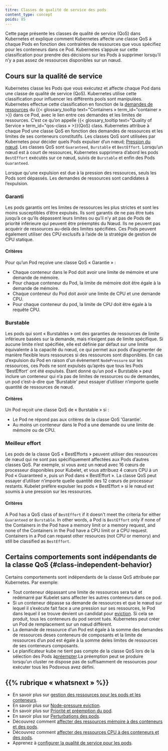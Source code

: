 ```yaml
---
titre: Classes de qualité de service des pods
content_type: concept
poids: 85
---
```


Cette page présente les classes de qualité de service (QoS) dans Kubernetes et explique comment Kubernetes affecte une classe QoS à chaque Pods en fonction des contraintes de ressources que vous spécifiez pour les conteneurs dans ce Pod. Kubernetes s’appuie sur cette classification pour prendre des décisions sur les Pods à supprimer lorsqu’il n’y a pas assez de ressources disponibles sur un nœud.

## Cours sur la qualité de service

Kubernetes classe les Pods que vous exécutez et affecte chaque Pod dans une classe de qualité de service (QoS). Kubernetes utilise cette classification pour influencer les différents pools sont manipulées. Kubernetes effectue cette classification en fonction de la [demandes de ressources](/docs/concepts/configuration/manage-resources-containers/) du {{< glossary_tooltip text="Containers » term_id="container » >}} dans ce Pod, avec le lien entre ces demandes et les limites de ressources. C’est ce qu’on appelle {{< glossary_tooltip text="Quality of Service » term_id="qos-class » >}}(QoS) class. Kubernetes attribue à chaque Pod une classe QoS en fonction des demandes de ressources et les limites de ses conteneurs constitutifs. Les classes QoS sont utilisées par Kubernetes pour décider quels Pods expulser d’un nœud; [Pression du nœud](/docs/concepts/scheduling-eviction/node-pressure-eviction/). Les classes QoS sont `Guaranteed`, `Burstable` et `BestEffort`. Lorsqu’un nœud est à court de ressources, Kubernetes supprimera d’abord les pods `BestEffort` exécutés sur ce nœud, suivis de `Burstable` et enfin des Pods `Guaranteed`.

Lorsque qu'une expulsion est due à la pression des ressources, seuls les Pods sont dépassés. Les demandes de ressources sont candidates à l’expulsion.

### Garanti

Les pods garantis ont les limites de ressources les plus strictes et sont les moins susceptibles d’être expulsés. Ils sont garantis de ne pas être tués jusqu’à ce qu’ils dépassent leurs limites ou qu’il n’y ait pas de Pods de priorité inférieure qui peuvent être préemptés du Nœud. Ils ne peuvent pas acquérir de ressources au-delà des limites spécifiées. Ces Pods peuvent également utiliser des CPU exclusifs à l’aide de la stratégie de gestion de CPU statique.

#### Critères

Pour qu’un Pod reçoive une classe QoS « Garantie » :

- Chaque conteneur dans le Pod doit avoir une limite de mémoire et une demande de mémoire.
- Pour chaque conteneur du Pod, la limite de mémoire doit être égale à la demande de mémoire.
- Chaque conteneur du Pod doit avoir une limite de CPU et une demande CPU.
- Pour chaque conteneur du pod, la limite de CPU doit être égale à la requête CPU.

### Burstable

Les pods qui sont « Burstables » ont des garanties de ressources de limite inférieure basées sur la demande, mais n’exigent pas de limite spécifique. Si aucune limite n’est spécifiée, elle est définie par défaut sur une limite équivalente à la capacité du nœud, ce qui permet aux pods d’augmenter de manière flexible leurs ressources si des ressources sont disponibles. En cas d’expulsion du Pod en raison d'un évènement `NodePressure` sur les ressources, ces Pods ne sont expulsés qu’après que tous les Pods 'BestEffort' ont été expulsés. Étant donné qu’un pod « Burstable » peut inclure un conteneur qui n’a pas de limites de ressources ou de demandes, un pod c’est-à-dire que 'Burstable' peut essayer d’utiliser n’importe quelle quantité de ressources de nœud.

#### Critères

Un Pod reçoit une classe QoS de « Burstable » si :

- Le Pod ne répond pas aux critères de la classe QoS 'Garantie'.
- Au moins un conteneur dans le Pod a une demande ou une limite de mémoire ou de CPU.

### Meilleur effort

Les pods de la classe QoS « BestEfforts » peuvent utiliser des ressources de nœud qui ne sont pas spécifiquement affectées aux Pods d’autres classes QoS. Par exemple, si vous avez un nœud avec 16 cœurs de processeur disponibles pour Kubelet, et vous attribuez 4 cœurs CPU à un Pod « Guaranteed », puis un Pod dans « BestEffort ». La classe QoS peut essayer d’utiliser n’importe quelle quantité des 12 cœurs de processeur restants. Kubelet préfère expulser les pods « BestEffort » si le nœud est soumis à une pression sur les ressources.

#### Critères

A Pod has a QoS class of `BestEffort` if it doesn't meet the criteria for either `Guaranteed`
or `Burstable`. In other words, a Pod is `BestEffort` only if none of the Containers in the Pod have a
memory limit or a memory request, and none of the Containers in the Pod have a
CPU limit or a CPU request.
Containers in a Pod can request other resources (not CPU or memory) and still be classified as
`BestEffort`.

## Certains comportements sont indépendants de la classe QoS {#class-independent-behavior}

Certains comportements sont indépendants de la classe QoS attribuée par Kubernetes. Par exemple:

- Tout conteneur dépassant une limite de ressources sera tué et redémarré par Kubelet sans affecter les autres conteneurs dans ce pod.
- Si un conteneur dépasse sa demande de ressources et que le nœud sur lequel il s’exécute fait face a une pression sur ses ressources, le Pod dans lequel il se trouve devient un candidat pour [eviction](/docs/concepts/scheduling-eviction/node-pressure-eviction/). Si cela se produit, tous les conteneurs du pod seront tués. Kubernetes peut créer un Pod de remplacement sur un nœud différent.
- La demande de ressource d’un Pod est égale à la somme des demandes de ressources deses conteneurs de composants et la limite de ressources d’un pod est égale à la somme deles limites de ressources de ses conteneurs composants.
- Le planificateur kube ne tient pas compte de la classe QoS lors de la sélection des Pods à[préempter](/docs/concepts/scheduling-eviction/pod-priority-preemption/#preemption).La préemption peut se produire lorsqu’un cluster ne dispose pas de suffisamment de ressources pour exécuter tous les Podsvous avez défini.

## {{% rubrique « whatsnext » %}}

- En savoir plus sur [gestion des ressources pour les pods et les conteneurs](/docs/concepts/configuration/manage-resources-containers/).
- En savoir plus sur [Node-pressure eviction](/docs/concepts/scheduling-eviction/node-pressure-eviction/).
- En savoir plus sur [Priorité et préemption du pod](/docs/concepts/scheduling-eviction/pod-priority-preemption/).
- En savoir plus sur [Perturbations des pods](/docs/concepts/workloads/pods/disruptions/).
- Découvrez comment [affecter des ressources mémoire à des conteneurs et des pods](/docs/tasks/configure-pod-container/assign-memory-resource/).
- Découvrez comment [affecter des ressources CPU à des conteneurs et des pods](/docs/tasks/configure-pod-container/assign-cpu-resource/).
- Apprenez à [configurer la qualité de service pour les pods](/docs/tasks/configure-pod-container/quality-service-pod/).
